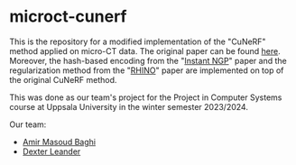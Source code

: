# microct-cunerf

This is the repository for a modified implementation of the "CuNeRF" method applied on micro-CT data. The original paper can be found [here](https://arxiv.org/abs/2303.16242). Moreover, the hash-based encoding from the "[Instant NGP](https://arxiv.org/abs/2201.05989)" paper and the regularization method from the "[RHINO](https://arxiv.org/abs/2309.12642)" paper are implemented on top of the original CuNeRF method.

This was done as our team's project for the Project in Computer Systems course at Uppsala University in the winter semester 2023/2024.

Our team:
- [Amir Masoud Baghi](https://github.com/amirbaghi)
- [Dexter Leander](https://github.com/DLeander)